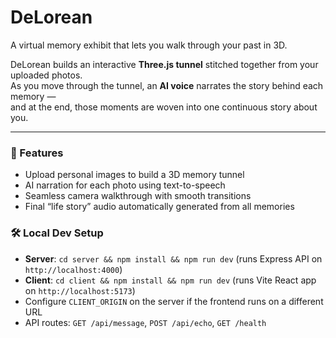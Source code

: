 # DeLorean

A virtual memory exhibit that lets you walk through your past in 3D.

DeLorean builds an interactive **Three.js tunnel** stitched together from your uploaded photos.  
As you move through the tunnel, an **AI voice** narrates the story behind each memory —  
and at the end, those moments are woven into one continuous story about you.

---

### 🚀 Features

- Upload personal images to build a 3D memory tunnel
- AI narration for each photo using text-to-speech
- Seamless camera walkthrough with smooth transitions
- Final “life story” audio automatically generated from all memories

### 🛠 Local Dev Setup

- **Server**: `cd server && npm install && npm run dev` (runs Express API on `http://localhost:4000`)
- **Client**: `cd client && npm install && npm run dev` (runs Vite React app on `http://localhost:5173`)
- Configure `CLIENT_ORIGIN` on the server if the frontend runs on a different URL
- API routes: `GET /api/message`, `POST /api/echo`, `GET /health`
